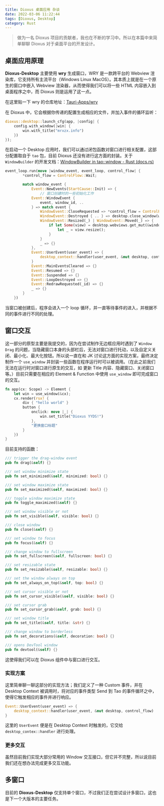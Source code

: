 ```yaml
---
title: Dioxus 桌面应用 杂谈
date: 2022-03-06 11:22:44
tags: [Dioxus, Desktop]
category: Rust
---
```


> 做为一名 Dioxus 项目的贡献者，我也在不断的学习中。所以在本篇中来简单聊聊 Dioxus 对于桌面平台的开发设计。



## 桌面应用原理

**Dioxus-Desktop** 主要使用 **wry** 生成窗口，WRY 是一款跨平台的 Webview 渲染库，它支持所有主流平台（Windows Linux MacOS）。其本质上就是在一个原生的窗口中嵌入 Webview 渲染器，从而使得我们可以将一些 HTML 内容嵌入到桌面程序之中，而 Dioxus 则是运用了这一点。

在这里贴一下 wry 的仓库地址：[Tauri-Apps/wry](https://github.com/tauri-apps/wry)

在 Dioxus 中，它会根据你传递的配置生成相应的文件，并加入事件的循环监听：

```rust
dioxus::desktop::launch_cfg(app, |config| {
    config.with_window(|win| {
        win.with_title("mrxzx.info")
    })
});
```

在启动一个 Desktop 应用时，我们可以通过闭包函数对窗口进行相关配置，这部分配置取自于 `tao` 包，目前 Dioxus 还没有进行这方面的封装。关于 `WindowBuilder` 的开发文档：[WindowBuilder in tao::window - Rust (docs.rs)](https://docs.rs/tao/0.6.3/tao/window/struct.WindowBuilder.html)

```rust
event_loop.run(move |window_event, event_loop, control_flow| {
        *control_flow = ControlFlow::Wait;

        match window_event {
            Event::NewEvents(StartCause::Init) => {
				// 窗口创建时的一些初始化工作
            Event::WindowEvent {
                event, window_id, ..
            } => match event {
                WindowEvent::CloseRequested => *control_flow = ControlFlow::Exit,
                WindowEvent::Destroyed { .. } => desktop.close_window(window_id, control_flow),
                WindowEvent::Resized(_) | WindowEvent::Moved(_) => {
                    if let Some(view) = desktop.webviews.get_mut(&window_id) {
                        let _ = view.resize();
                    }
                }
                _ => {}
            },
            Event::UserEvent(user_event) => {
                desktop_context::handler(user_event, &mut desktop, control_flow)
            }
            Event::MainEventsCleared => {}
            Event::Resumed => {}
            Event::Suspended => {}
            Event::LoopDestroyed => {}
            Event::RedrawRequested(_id) => {}
            _ => {}
        }
    })
```

当窗口被创建后，程序会进入一个 loop 循环，并一直等待事件的进入，并根据不同的事件进行不同的处理。



## 窗口交互

这一部分的原型主要是我提交的，因为在尝试制作无边框应用时遇到了 `Window Drag` 的问题，当隐藏窗口本身的头部栏后，无法对窗口进行托动，以及自定义关闭、最小化、最大化按钮。所以说一直在和 JK 讨论这方面的实现方案，最终决定制作一个 `use_window` 并封装一些函数在程序运行时可以被调用。（在此之前我们无法在运行时对窗口进行原生的交互，如 更新 Title 内容、隐藏窗口、关闭窗口等。）目前只需要在相应的 Element & Function 中使用 `use_window` 即可完成窗口的交互。

```rust
fn app(cx: Scope) -> Element {
    let win = use_window(&cx);
    cx.render(rsx! {
        div { "hello world" }
        button {
            onclick: move |_| {
                win.set_title("Dioxus YYDS!")
            },
            "更换窗口标题"
        }
    })
}
```

目前支持的函数：

```rust
/// trigger the drag-window event
pub fn drag(&self) {}

/// set window minimize state
pub fn set_minimized(&self, minimized: bool) {}

/// set window maximize state
pub fn set_maximized(&self, maximized: bool) {}

/// toggle window maximize state
pub fn toggle_maximized(&self) {}

/// set window visible or not
pub fn set_visible(&self, visible: bool) {}

/// close window
pub fn close(&self) {}

/// set window to focus
pub fn focus(&self) {}

/// change window to fullscreen
pub fn set_fullscreen(&self, fullscreen: bool) {}

/// set resizable state
pub fn set_resizable(&self, resizable: bool) {}

/// set the window always on top
pub fn set_always_on_top(&self, top: bool) {}

/// set cursor visible or not
pub fn set_cursor_visible(&self, visible: bool) {}

/// set cursor grab
pub fn set_cursor_grab(&self, grab: bool) {}

/// set window title
pub fn set_title(&self, title: &str) {}

/// change window to borderless
pub fn set_decorations(&self, decoration: bool) {}

/// opens DevTool window
pub fn devtool(&self) {}
```

这使得我们可以在 Dioxus 组件中与窗口进行交互。



### 实现方案

这里简单聊一聊这部分的实现方法；我们定义了一种 Custom 事件，并在 Desktop Context 被调用时，将对应的事件类型 Send 到 Tao 的事件循环之中，使得它触发相应的事件并进行响应。

```rust
Event::UserEvent(user_event) => {
    desktop_context::handler(user_event, &mut desktop, control_flow)
}
```

这里的 `UserEvent` 便是在 Desktop Context 时触发的，它交给 `desktop_contex::handler` 进行处理。



### 更多交互

虽然目前我们实现大部分常用的 Window 交互接口，但它并不完整，所以说目前我们还在想办法完成更多交互功能。



## 多窗口

目前的 **Dioxus-Desktop** 仅支持单个窗口，不过我们正在尝试设计多窗口，这也是下一个大版本的主要任务。
